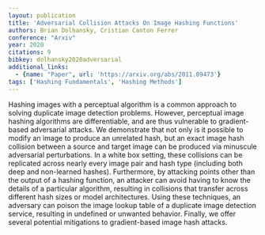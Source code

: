```yaml
---
layout: publication
title: 'Adversarial Collision Attacks On Image Hashing Functions'
authors: Brian Dolhansky, Cristian Canton Ferrer
conference: "Arxiv"
year: 2020
citations: 9
bibkey: dolhansky2020adversarial
additional_links:
  - {name: "Paper", url: 'https://arxiv.org/abs/2011.09473'}
tags: ['Hashing Fundamentals', 'Hashing Methods']
---
```

Hashing images with a perceptual algorithm is a common approach to solving
duplicate image detection problems. However, perceptual image hashing
algorithms are differentiable, and are thus vulnerable to gradient-based
adversarial attacks. We demonstrate that not only is it possible to modify an
image to produce an unrelated hash, but an exact image hash collision between a
source and target image can be produced via minuscule adversarial
perturbations. In a white box setting, these collisions can be replicated
across nearly every image pair and hash type (including both deep and
non-learned hashes). Furthermore, by attacking points other than the output of
a hashing function, an attacker can avoid having to know the details of a
particular algorithm, resulting in collisions that transfer across different
hash sizes or model architectures. Using these techniques, an adversary can
poison the image lookup table of a duplicate image detection service, resulting
in undefined or unwanted behavior. Finally, we offer several potential
mitigations to gradient-based image hash attacks.
